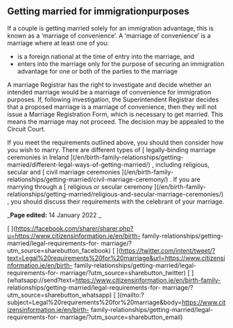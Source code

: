 ##  Getting married for immigrationpurposes

If a couple is getting married solely for an immigration advantage, this is
known as a ‘marriage of convenience’. A ‘marriage of convenience’ is a
marriage where at least one of you:

  * is a foreign national at the time of entry into the marriage, and 
  * enters into the marriage only for the purpose of securing an immigration advantage for one or both of the parties to the marriage 

A marriage Registrar has the right to investigate and decide whether an
intended marriage would be a marriage of convenience for immigration purposes.
If, following investigation, the Superintendent Registrar decides that a
proposed marriage is a marriage of convenience, then they will not issue a
Marriage Registration Form, which is necessary to get married. This means the
marriage may not proceed. The decision may be appealed to the Circuit Court.

If you meet the requirements outlined above, you should then consider how you
wish to marry. There are different types of [ legally-binding marriage
ceremonies in Ireland ](/en/birth-family-relationships/getting-
married/different-legal-ways-of-getting-married/) , including religious,
secular and [ civil marriage ceremonies ](/en/birth-family-
relationships/getting-married/civil-marriage-ceremony/) . If you are marrying
through a [ religious or secular ceremony ](/en/birth-family-
relationships/getting-married/religious-and-secular-marriage-ceremonies/) ,
you should discuss their requirements with the celebrant of your marriage.

_**Page edited:** 14 January 2022 _

[
](https://facebook.com/sharer/sharer.php?u=https://www.citizensinformation.ie/en/birth-
family-relationships/getting-married/legal-requirements-for-
marriage/?utm_source=sharebutton_facebook) [
](https://twitter.com/intent/tweet/?text=Legal%20requirements%20for%20marriage&url=https://www.citizensinformation.ie/en/birth-
family-relationships/getting-married/legal-requirements-for-
marriage/?utm_source=sharebutton_twitter) [
](whatsapp://send?text=https://www.citizensinformation.ie/en/birth-family-
relationships/getting-married/legal-requirements-for-
marriage/?utm_source=sharebutton_whatsapp) [
](mailto:?subject=Legal%20requirements%20for%20marriage&body=https://www.citizensinformation.ie/en/birth-
family-relationships/getting-married/legal-requirements-for-
marriage/?utm_source=sharebutton_email) [ ](javascript:void\(0\))

